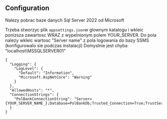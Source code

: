 ## Configuration
Nalezy pobrac baze danych Sql Server 2022 od Microsoft

Trzeba stworzyc plik `appsettings.json`w glownym katalogu i wkleic ponizsza zawartosc WRAZ z wypelnionym polem YOUR_SERVER.
Do pola nalezy wkleic wartosc "Server name" z pola logowania do bazy SSMS (konfigurowalo sie podczas instalacji)
Domyslnie jest chyba "localhost\MSSQLSERVER01"
```
{
  "Logging": {
    "LogLevel": {
      "Default": "Information",
      "Microsoft.AspNetCore": "Warning"
    }
  },
  "AllowedHosts": "*",
  "ConnectionStrings": {
    "PolBankConnectionString": "Server={YOUR_SERVER_NAME_};Database=PolBankDb;Trusted_Connection=True;TrustServerCertificate=True"
  }
}

```
